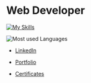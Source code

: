 # Web Developer

[![My Skills](https://skillicons.dev/icons?i=angular,react,nextjs,nodejs,express,nestjs,typescript,javascript,spring,java&theme=light)](https://skillicons.dev)

![Most used Languages](https://github-readme-stats.vercel.app/api/top-langs/?username=jpin730&layout=compact)

- [LinkedIn](https://linkedin.com/in/jpin730)

- [Portfolio](https://jpin730.github.io)

- [Certificates](https://jpin730.github.io/certificates)
